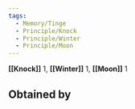 ```yaml
---
tags:
  - Memory/Tinge
  - Principle/Knock
  - Principle/Winter
  - Principle/Moon
---
```


**[[Knock]]** 1, **[[Winter]]** 1, **[[Moon]]** 1

## Obtained by

